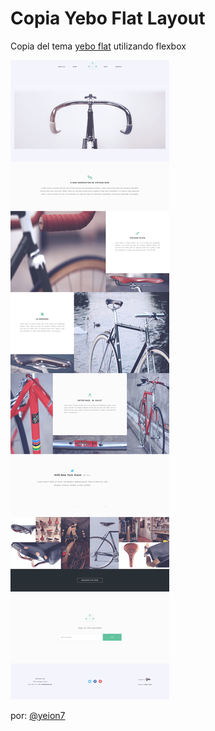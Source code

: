 # Copia Yebo Flat Layout

Copia del tema
[yebo flat](http://peterfinlan.com/yebo-flat-layout) utilizando flexbox

![Screenshot](./screenshot.png)

por: [@yeion7](www.twitter.com/yeion7)
